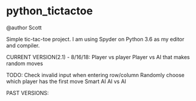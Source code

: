# python_tictactoe

@author Scott

Simple tic-tac-toe project.
I am using Spyder on Python 3.6 as my editor and compiler.

CURRENT VERSION(2.1) - 8/16/18:
  Player vs player
  Player vs AI that makes random moves
  
TODO:
  Check invalid input when entering row/column
  Randomly choose which player has the first move
  Smart AI
  AI vs AI
  
PAST VERSIONS:

